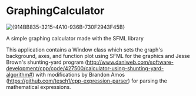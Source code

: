 # GraphingCalculator

![{914BB835-3215-4A10-936B-730F2943F45B}](https://user-images.githubusercontent.com/56771699/150608793-0801d7df-6709-4ed7-b96b-7e87f2a1b401.png)

A simple graphing calculator made with the SFML library

This application contains a Window class which sets the graph's background, axes, and function plot using SFML for the graphics and Jesse Brown's shunting-yard program 
(http://www.daniweb.com/software-development/cpp/code/427500/calculator-using-shunting-yard-algorithm#) with modifications by Brandon Amos (https://github.com/tesch1/cpp-expression-parser) for parsing the mathematical 
expressions.

